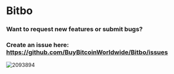 # Bitbo

### Want to request new features or submit bugs?

### Create an issue here: https://github.com/BuyBitcoinWorldwide/Bitbo/issues

![2093894](https://user-images.githubusercontent.com/2924924/206004624-fb522bfe-bf20-4fd7-9803-36443bd4892a.png)

